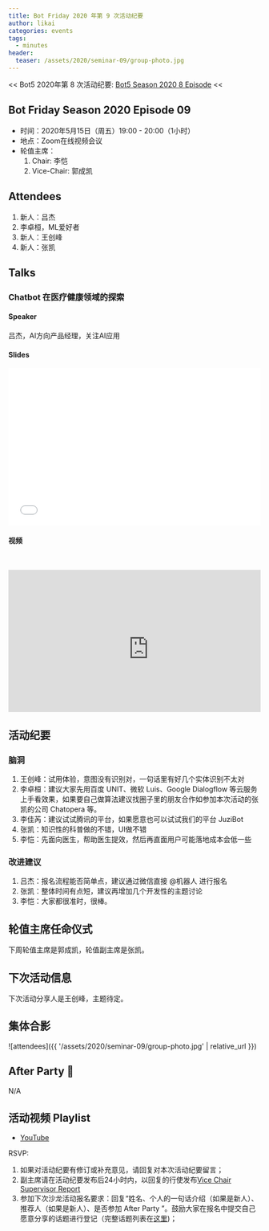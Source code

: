 ```yaml
---
title: Bot Friday 2020 年第 9 次活动纪要
author: likai
categories: events
tags:
  - minutes
header:
  teaser: /assets/2020/seminar-09/group-photo.jpg
---
```


<< Bot5 2020年第 8 次活动纪要: [Bot5 Season 2020 8 Episode](https://www.bot5.ml/events/seminar-minutes-2020-08/) <<

## Bot Friday Season 2020 Episode 09

- 时间：2020年5月15日（周五）19:00 - 20:00（1小时）
- 地点：Zoom在线视频会议
- 轮值主席：
    1. Chair: 李恺
    1. Vice-Chair: 郭成凯

## Attendees

1. 新人：吕杰
2. 李卓桓，ML爱好者
3. 新人：王创峰
4. 新人：张凯

## Talks

### Chatbot 在医疗健康领域的探索

#### Speaker

吕杰，AI方向产品经理，关注AI应用

#### Slides

<div class="video-container" style="
    position: relative;
    padding-bottom:56.25%;
    padding-top:30px;
    height:0;
    overflow:hidden;
">
  <iframe
    src='{{ '/assets/js/viewer-js/#/assets/2020/seminar-09/talk-lvjie.pdf' | relative_url }}'
    width='560'
    height='315'
    allowfullscreen
    webkitallowfullscreen
    frameborder="0"
    style="
      position: absolute;
      top:0;
      left:0;
      width:100%;
      height:100%;
    "
  ></iframe>
</div>

#### 视频

<div class="video-container" style="
    position: relative;
    padding-bottom:56.25%;
    padding-top:30px;
    height:0;
    overflow:hidden;
">
  <iframe width="560" height="315"
    src="https://www.youtube.com/embed/agdznCbii-k"
    frameborder="0"
    allow="accelerometer; autoplay; encrypted-media; gyroscope; picture-in-picture"
    allowfullscreen
  ></iframe>
</div>

## 活动纪要

### 脑洞

1. 王创峰：试用体验，意图没有识别对，一句话里有好几个实体识别不太对
2. 李卓桓：建议大家先用百度 UNIT、微软 Luis、Google Dialogflow 等云服务上手看效果，如果要自己做算法建议找圈子里的朋友合作如参加本次活动的张凯的公司 Chatopera 等。
3. 李佳芮：建议试试腾讯的平台，如果愿意也可以试试我们的平台 JuziBot
4. 张凯：知识性的科普做的不错，UI做不错
5. 李恺：先面向医生，帮助医生提效，然后再直面用户可能落地成本会低一些

### 改进建议

1. 吕杰：报名流程能否简单点，建议通过微信直接 @机器人 进行报名
2. 张凯：整体时间有点短，建议再增加几个开发性的主题讨论
3. 李恺：大家都很准时，很棒。

## 轮值主席任命仪式

下周轮值主席是郭成凯，轮值副主席是张凯。

## 下次活动信息

下次活动分享人是王创峰，主题待定。

## 集体合影

![attendees]({{ '/assets/2020/seminar-09/group-photo.jpg' | relative_url }})

## After Party 🍻

N/A

## 活动视频 Playlist

- [YouTube](https://www.youtube.com/watch?v=agdznCbii-k&feature=youtu.be)

RSVP:

1. 如果对活动纪要有修订或补充意见，请回复对本次活动纪要留言；
1. 副主席请在活动纪要发布后24小时内，以回复的行使发布[Vice Chair Supervisor Report](/manuals/chair/#vice-chair-supervisor-report)
1. 参加下次沙龙活动报名要求：回复“姓名、个人的一句话介绍（如果是新人）、推荐人（如果是新人）、是否参加 After Party ”。鼓励大家在报名中提交自己愿意分享的话题进行登记（完整话题列表在[这里](https://www.bot5.ml/talks/))；
